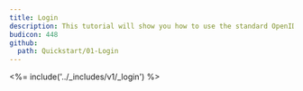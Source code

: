 ```yaml
---
title: Login
description: This tutorial will show you how to use the standard OpenID Connect middleware to add authentication to your web app.
budicon: 448
github:
  path: Quickstart/01-Login
---
```

<%= include('../_includes/v1/_login') %>
